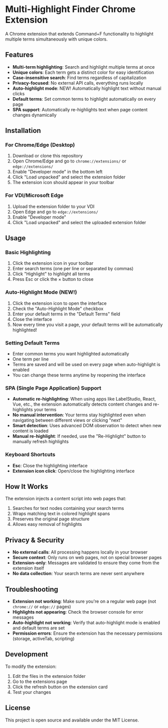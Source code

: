 # Multi-Highlight Finder Chrome Extension

A Chrome extension that extends Command+F functionality to highlight multiple terms simultaneously with unique colors.

## Features

- **Multi-term highlighting**: Search and highlight multiple terms at once
- **Unique colors**: Each term gets a distinct color for easy identification
- **Case-insensitive search**: Find terms regardless of capitalization
- **Privacy-focused**: No external API calls, everything runs locally
- **Auto-highlight mode**: NEW! Automatically highlight text without manual clicks
- **Default terms**: Set common terms to highlight automatically on every page
- **SPA support**: Automatically re-highlights text when page content changes dynamically

## Installation

### For Chrome/Edge (Desktop)
1. Download or clone this repository
2. Open Chrome/Edge and go to `chrome://extensions/` or `edge://extensions/`
3. Enable "Developer mode" in the bottom left
4. Click "Load unpacked" and select the extension folder
5. The extension icon should appear in your toolbar

### For VDI/Microsoft Edge
1. Upload the extension folder to your VDI
2. Open Edge and go to `edge://extensions/`
3. Enable "Developer mode"
4. Click "Load unpacked" and select the uploaded extension folder

## Usage

### Basic Highlighting
1. Click the extension icon in your toolbar
2. Enter search terms (one per line or separated by commas)
3. Click "Highlight" to highlight all terms
4. Press Esc or click the × button to close

### Auto-Highlight Mode (NEW!)
1. Click the extension icon to open the interface
2. Check the "Auto-Highlight Mode" checkbox
3. Enter your default terms in the "Default Terms" field
4. Close the interface
5. Now every time you visit a page, your default terms will be automatically highlighted!

### Setting Default Terms
- Enter common terms you want highlighted automatically
- One term per line
- Terms are saved and will be used on every page when auto-highlight is enabled
- You can change these terms anytime by reopening the interface

### SPA (Single Page Application) Support
- **Automatic re-highlighting**: When using apps like LabelStudio, React, Vue, etc., the extension automatically detects content changes and re-highlights your terms
- **No manual intervention**: Your terms stay highlighted even when navigating between different views or clicking "next"
- **Smart detection**: Uses advanced DOM observation to detect when new content is loaded
- **Manual re-highlight**: If needed, use the "Re-Highlight" button to manually refresh highlights

### Keyboard Shortcuts
- **Esc**: Close the highlighting interface
- **Extension icon click**: Open/close the highlighting interface

## How It Works

The extension injects a content script into web pages that:
1. Searches for text nodes containing your search terms
2. Wraps matching text in colored highlight spans
3. Preserves the original page structure
4. Allows easy removal of highlights

## Privacy & Security

- **No external calls**: All processing happens locally in your browser
- **Secure context**: Only runs on web pages, not on special browser pages
- **Extension-only**: Messages are validated to ensure they come from the extension itself
- **No data collection**: Your search terms are never sent anywhere

## Troubleshooting

- **Extension not working**: Make sure you're on a regular web page (not `chrome://` or `edge://` pages)
- **Highlights not appearing**: Check the browser console for error messages
- **Auto-highlight not working**: Verify that auto-highlight mode is enabled and default terms are set
- **Permission errors**: Ensure the extension has the necessary permissions (storage, activeTab, scripting)

## Development

To modify the extension:
1. Edit the files in the extension folder
2. Go to the extensions page
3. Click the refresh button on the extension card
4. Test your changes

## License

This project is open source and available under the MIT License.
